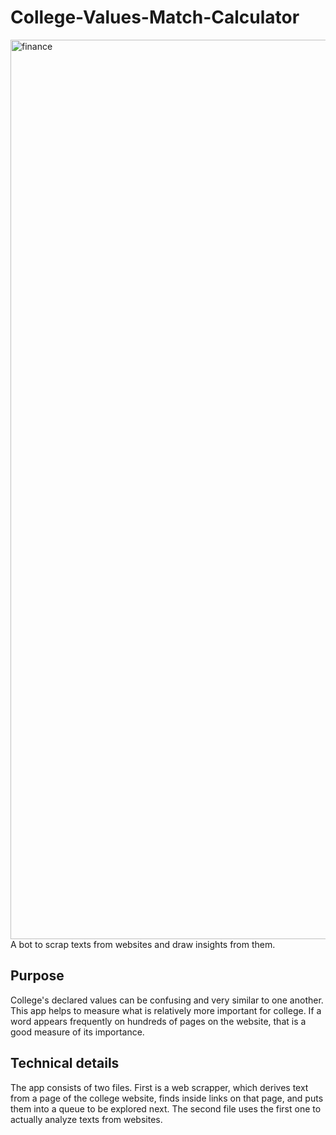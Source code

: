 # College-Values-Match-Calculator

<img width="1439" alt="finance" src="https://user-images.githubusercontent.com/108226998/202897161-ec83186f-2fdb-42f7-9c47-2a08c3dbfe21.png">
A bot to scrap texts from websites and draw insights from them.

## Purpose

College's declared values can be confusing and very similar to one another. This app helps to measure what is relatively more important for college. If a word appears frequently on hundreds of pages on the website, that is a good measure of its importance.    

## Technical details

The app consists of two files. First is a web scrapper, which derives text from a page of the college website, finds inside links on that page, and puts them into a queue to be explored next. The second file uses the first one to actually analyze texts from websites.
